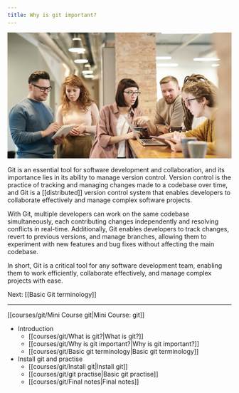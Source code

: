 ```yaml
---
title: Why is git important?
---
```


![Developers](courses/git/devs.jpg)

Git is an essential tool for software development and collaboration, and its importance lies in its ability to manage version control. Version control is the practice of tracking and managing changes made to a codebase over time, and Git is a [[distributed]] version control system that enables developers to collaborate effectively and manage complex software projects. 

With Git, multiple developers can work on the same codebase simultaneously, each contributing changes independently and resolving conflicts in real-time. Additionally, Git enables developers to track changes, revert to previous versions, and manage branches, allowing them to experiment with new features and bug fixes without affecting the main codebase. 

In short, Git is a critical tool for any software development team, enabling them to work efficiently, collaborate effectively, and manage complex projects with ease.

Next: [[Basic Git terminology]]

---

[[courses/git/Mini Course git|Mini Course: git]]
* Introduction
	- [[courses/git/What is git?|What is git?]]
	*  [[courses/git/Why is git important?|Why is git important?]]
	 * [[courses/git/Basic git terminology|Basic git terminology]]
 * Install git and practise
	 * [[courses/git/Install git|Install git]]
	 * [[courses/git/git practise|Basic git practise]]
	 * [[courses/git/Final notes|Final notes]]

